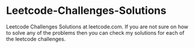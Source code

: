 # Leetcode-Challenges-Solutions

Leetcode Challenges Solutions at leetcode.com. If you are not sure on how to solve any of the problems then you can check my solutions for each of the leetcode challenges.
